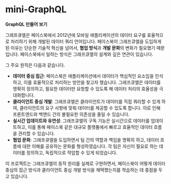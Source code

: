# mini-GraphQL

**GraphQL 만들어 보기**

그래프큐엘은 페이스북에서 2012년에 모바일 애플리케이션의 데이터 요구를 효율적으로 처리하기 위해 개발된 데이터 쿼리 언어입니다.
페이스북이 그래프큐엘을 도입하게 된 이유는 단순한 기술적 혁신을 넘어서, **협업 방식**과 **개발 문화**의 변화가 필요했기 때문입니다.
페이스북에서 일하는 방식은 그래프큐엘의 설계와 깊은 연관이 있습니다.

그 주요 원칙은 다음과 같습니다.

- **데이터 중심 접근**: 페이스북은 애플리케이션에서 데이터가 핵심적인 요소임을 인식하고, 이를 효율적으로 처리하는 방안을 찾고자 했습니다. 그래프큐엘은 데이터를 명확히 정의하고, 필요한 데이터만 요청할 수 있도록 해 데이터 처리의 효율성을 극대화합니다.
- **클라이언트 중심 개발**: 그래프큐엘은 클라이언트가 데이터를 직접 쿼리할 수 있게 하여, 클라이언트의 요구 사항에 맞춰 데이터를 제공할 수 있도록 합니다. 이로 인해 프론트엔드와 백엔드 간의 불필요한 의존성을 줄일 수 있습니다.
- **실시간 업데이트와 유연성**: 그래프큐엘의 구독 기능은 실시간으로 데이터를 업데이트하고, 이를 통해 페이스북 같은 대규모 플랫폼에서 빠르고 효율적인 데이터 흐름을 관리할 수 있습니다.
- **협업 문화**: 그래프큐엘을 도입하면서 팀 간의 역할과 책임을 명확히 하고, 데이터 흐름에 대한 이해를 공유하는 문화를 형성하였습니다. 각 팀은 자신이 필요로 하는 데이터를 정의하고, 독립적으로 작업할 수 있게 되었습니다.

이 프로젝트는 그래프큐엘의 동작 원리를 실제로 구현하면서, 페이스북이 어떻게 데이터 중심의 접근 방식과 클라이언트 중심 개발 방식을 채택했는지를 학습하는 데 중점을 두고 있습니다.
